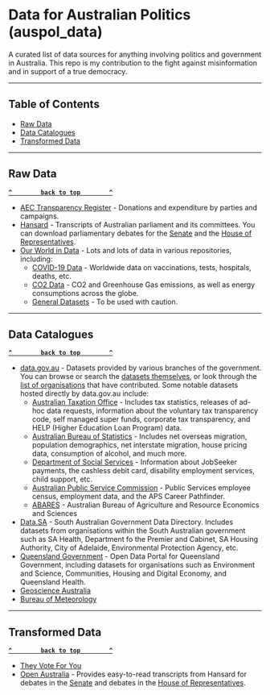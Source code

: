 # Data for Australian Politics (auspol_data)

A curated list of data sources for anything involving politics and government in Australia. This repo is my contribution to the fight against misinformation and in support of a true democracy.

--------

## Table of Contents

- [Raw Data](#raw-data)
- [Data Catalogues](#data-catalogues)
- [Transformed Data](#transformed-data)

--------

## Raw Data

**[`^        back to top        ^`](#)**

- [AEC Transparency Register](https://transparency.aec.gov.au/Download) - Donations and expenditure by parties and campaigns.
- [Hansard](https://www.aph.gov.au/Parliamentary_Business/Hansard) - Transcripts of Australian parliament and its committees. You can download parliamentary debates for the [Senate](https://www.aph.gov.au/Parliamentary_Business/Hansard/Hanssen261110) and the [House of Representatives](https://www.aph.gov.au/Parliamentary_Business/Hansard/Hansreps_2011).
- [Our World in Data](https://github.com/owid) - Lots and lots of data in various repositories, including:
  - [COVID-19 Data](https://github.com/owid/covid-19-data/tree/master/public/data) - Worldwide data on vaccinations, tests, hospitals, deaths, etc.
  - [CO2 Data](https://github.com/owid/co2-data) - CO2 and Greenhouse Gas emissions, as well as energy consumptions across the globe.
  - [General Datasets](https://github.com/owid/owid-datasets/tree/master/datasets) - To be used with caution.

--------

## Data Catalogues

**[`^        back to top        ^`](#)**

- [data.gov.au](https://data.gov.au) - Datasets provided by various branches of the government. You can browse or search the [datasets themselves](https://data.gov.au/search), or look through the [list of organisations](https://data.gov.au/organisations) that have contributed. Some notable datasets hosted directly by data.gov.au include:
  - [Australian Taxation Office](https://data.gov.au/data/organization/australiantaxationoffice) - Includes tax statistics, releases of ad-hoc data requests, information about the voluntary tax transparency code, self managed super funds, corporate tax transparency, and HELP (Higher Education Loan Program) data.
  - [Australian Bureau of Statistics](https://data.gov.au/data/organization/australianbureauofstatistics) - Includes net overseas migration, population demographics, net interstate migration, house pricing data, consumption of alcohol, and much more.
  - [Department of Social Services](https://data.gov.au/data/organization/department-of-social-services) - Information about JobSeeker payments, the cashless debit card, disability employment services, child support, etc.
  - [Australian Public Service Commission](https://data.gov.au/data/organization/australianpublicservicecommission) - Public Services employee census, employment data, and the APS Career Pathfinder.
  - [ABARES](https://data.gov.au/data/organization/abares) - Australian Bureau of Agriculture and Resource Economics and Sciences
- [Data.SA](https://data.sa.gov.au/data/dataset) - South Australian Government Data Directory. Includes datasets from organisations within the South Australian government such as SA Health, Department fo the Premier and Cabinet, SA Housing Authority, City of Adelaide, Environmental Protection Agency, etc.
- [Queensland Government](https://www.data.qld.gov.au/dataset) - Open Data Portal for Queensland Government, including datasets for organisations such as Environment and Science, Communities, Housing and Digital Economy, and Queensland Health.
- [Geoscience Australia](https://ecat.ga.gov.au/geonetwork/srv/eng/catalog.search)
- [Bureau of Meteorology](http://www.bom.gov.au/metadata/catalogue/search.shtml)

--------

## Transformed Data

**[`^        back to top        ^`](#)**

- [They Vote For You](https://theyvoteforyou.org.au)
- [Open Australia](https://www.openaustralia.org.au) - Provides easy-to-read transcripts from Hansard for debates in the [Senate](https://www.openaustralia.org.au/senate) and debates in the [House of Representatives](https://www.openaustralia.org.au/debates).
